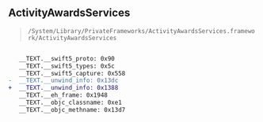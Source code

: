 ## ActivityAwardsServices

> `/System/Library/PrivateFrameworks/ActivityAwardsServices.framework/ActivityAwardsServices`

```diff

   __TEXT.__swift5_proto: 0x90
   __TEXT.__swift5_types: 0x5c
   __TEXT.__swift5_capture: 0x558
-  __TEXT.__unwind_info: 0x13dc
+  __TEXT.__unwind_info: 0x1388
   __TEXT.__eh_frame: 0x1948
   __TEXT.__objc_classname: 0xe1
   __TEXT.__objc_methname: 0x13d7

```
